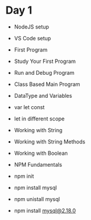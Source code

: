 # Day 1

- NodeJS setup
- VS Code setup
- First Program
- Study Your First Program
- Run and Debug Program
- Class Based Main Program

- DataType and Variables
- var let const
- let in different scope
- Working with String
- Working with String Methods
- Working with Boolean

- NPM Fundamentals
- npm init
- npm install mysql
- npm unistall mysql
- npm install mysql@2.18.0
